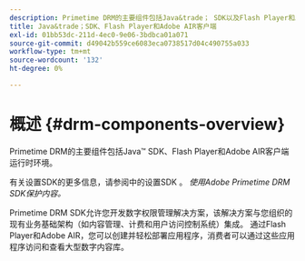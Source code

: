 ```yaml
---
description: Primetime DRM的主要组件包括Java&trade； SDK以及Flash Player和Adobe AIR客户端运行时环境。
title: Java&trade；SDK、Flash Player和Adobe AIR客户端
exl-id: 01bb53dc-211d-4ec0-9e06-3bdbca01a071
source-git-commit: d49042b559ce6083eca0738517d04c490755a033
workflow-type: tm+mt
source-wordcount: '132'
ht-degree: 0%

---
```


# 概述 {#drm-components-overview}

Primetime DRM的主要组件包括Java™ SDK、Flash Player和Adobe AIR客户端运行时环境。

有关设置SDK的更多信息，请参阅中的设置SDK 。 *使用Adobe Primetime DRM SDK保护内容。*

Primetime DRM SDK允许您开发数字权限管理解决方案，该解决方案与您组织的现有业务基础架构（如内容管理、计费和用户访问控制系统）集成。 通过Flash Player和Adobe AIR，您可以创建并轻松部署应用程序，消费者可以通过这些应用程序访问和查看大型数字内容库。
